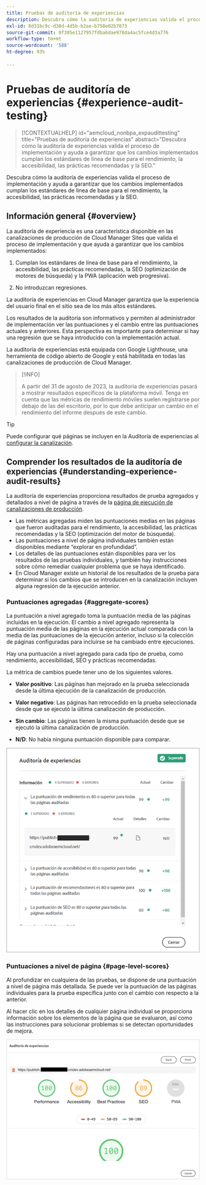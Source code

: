 ```yaml
---
title: Pruebas de auditoría de experiencias
description: Descubra cómo la auditoría de experiencias valida el proceso de implementación y ayuda a garantizar que los cambios implementados cumplan los estándares de línea de base para el rendimiento, la accesibilidad, las prácticas recomendadas y la SEO.
exl-id: 8d31bc9c-d38d-4d5b-b2ae-b758e02b7073
source-git-commit: 9f305e1127957fdba6dae978da4ac5fce4d3a776
workflow-type: tm+mt
source-wordcount: '588'
ht-degree: 93%

---
```



# Pruebas de auditoría de experiencias {#experience-audit-testing}

>[!CONTEXTUALHELP]
>id="aemcloud_nonbpa_expaudittesting"
>title="Pruebas de auditoría de experiencias"
>abstract="Descubra cómo la auditoría de experiencias valida el proceso de implementación y ayuda a garantizar que los cambios implementados cumplan los estándares de línea de base para el rendimiento, la accesibilidad, las prácticas recomendadas y la SEO."

Descubra cómo la auditoría de experiencias valida el proceso de implementación y ayuda a garantizar que los cambios implementados cumplan los estándares de línea de base para el rendimiento, la accesibilidad, las prácticas recomendadas y la SEO.

## Información general {#overview}

La auditoría de experiencia es una característica disponible en las canalizaciones de producción de Cloud Manager Sites que valida el proceso de implementación y que ayuda a garantizar que los cambios implementados:

1. Cumplan los estándares de línea de base para el rendimiento, la accesibilidad, las prácticas recomendadas, la SEO (optimización de motores de búsqueda) y la PWA (aplicación web progresiva).

1. No introduzcan regresiones.

La auditoría de experiencias en Cloud Manager garantiza que la experiencia del usuario final en el sitio sea de los más altos estándares.

Los resultados de la auditoría son informativos y permiten al administrador de implementación ver las puntuaciones y el cambio entre las puntuaciones actuales y anteriores. Esta perspectiva es importante para determinar si hay una regresión que se haya introducido con la implementación actual.

La auditoría de experiencias está equipada con Google Lighthouse, una herramienta de código abierto de Google y está habilitada en todas las canalizaciones de producción de Cloud Manager.

>[!INFO]
>
>A partir del 31 de agosto de 2023, la auditoría de experiencias pasará a mostrar resultados específicos de la plataforma móvil. Tenga en cuenta que las métricas de rendimiento móviles suelen registrarse por debajo de las del escritorio, por lo que debe anticipar un cambio en el rendimiento del informe después de este cambio.

>[!TIP]
>
>Puede configurar qué páginas se incluyen en la Auditoría de experiencias al [configurar la canalización](/help/implementing/cloud-manager/configuring-pipelines/configuring-production-pipelines.md#full-stack-code).

## Comprender los resultados de la auditoría de experiencias {#understanding-experience-audit-results}

La auditoría de experiencias proporciona resultados de prueba agregados y detallados a nivel de página a través de la [página de ejecución de canalizaciones de producción](/help/implementing/cloud-manager/deploy-code.md).

* Las métricas agregadas miden las puntuaciones medias en las páginas que fueron auditadas para el rendimiento, la accesibilidad, las prácticas recomendadas y la SEO (optimización del motor de búsqueda).
* Las puntuaciones a nivel de página individuales también están disponibles mediante “explorar en profundidad”.
* Los detalles de las puntuaciones están disponibles para ver los resultados de las pruebas individuales, y también hay instrucciones sobre cómo remediar cualquier problema que se haya identificado.
* En Cloud Manager existe un historial de los resultados de la prueba para determinar si los cambios que se introducen en la canalización incluyen alguna regresión de la ejecución anterior.

### Puntuaciones agregadas {#aggregate-scores}

La puntuación a nivel agregado toma la puntuación media de las páginas incluidas en la ejecución. El cambio a nivel agregado representa la puntuación media de las páginas en la ejecución actual comparada con la media de las puntuaciones de la ejecución anterior, incluso si la colección de páginas configuradas para incluirse se ha cambiado entre ejecuciones.

Hay una puntuación a nivel agregado para cada tipo de prueba, como rendimiento, accesibilidad, SEO y prácticas recomendadas.

La métrica de cambios puede tener uno de los siguientes valores.

* **Valor positivo**: Las páginas han mejorado en la prueba seleccionada desde la última ejecución de la canalización de producción.

* **Valor negativo**: Las páginas han retrocedido en la prueba seleccionada desde que se ejecutó la última canalización de producción.

* **Sin cambio**: Las páginas tienen la misma puntuación desde que se ejecutó la última canalización de producción.

* **N/D**: No había ninguna puntuación disponible para comparar.

![Resultados de la auditoría de experiencias](/help/implementing/cloud-manager/assets/exp-audit-1.png)

### Puntuaciones a nivel de página {#page-level-scores}

Al profundizar en cualquiera de las pruebas, se dispone de una puntuación a nivel de página más detallada. Se puede ver la puntuación de las páginas individuales para la prueba específica junto con el cambio con respecto a la anterior.

Al hacer clic en los detalles de cualquier página individual se proporciona información sobre los elementos de la página que se evaluaron, así como las instrucciones para solucionar problemas si se detectan oportunidades de mejora.

![Puntuaciones a nivel de página](/help/implementing/cloud-manager/assets/exp-audit-2.png)
